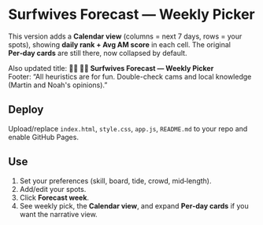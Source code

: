# Surfwives Forecast — Weekly Picker

This version adds a **Calendar view** (columns = next 7 days, rows = your spots), showing **daily rank + Avg AM score** in each cell. The original **Per‑day cards** are still there, now collapsed by default.

Also updated title: **🏄‍♂ 🏳️‍🌈 Surfwives Forecast — Weekly Picker**  
Footer: “All heuristics are for fun. Double-check cams and local knowledge (Martin and Noah's opinions).”

## Deploy
Upload/replace `index.html`, `style.css`, `app.js`, `README.md` to your repo and enable GitHub Pages.

## Use
1. Set your preferences (skill, board, tide, crowd, mid‑length).
2. Add/edit your spots.
3. Click **Forecast week**.
4. See weekly pick, the **Calendar view**, and expand **Per‑day cards** if you want the narrative view.
